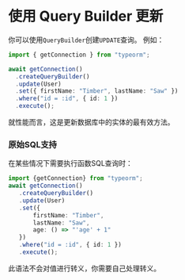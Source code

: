 # 使用 Query Builder 更新

你可以使用`QueryBuilder`创建`UPDATE`查询。
例如：

```typescript
import { getConnection } from "typeorm";

await getConnection()
  .createQueryBuilder()
  .update(User)
  .set({ firstName: "Timber", lastName: "Saw" })
  .where("id = :id", { id: 1 })
  .execute();
```

就性能而言，这是更新数据库中的实体的最有效方法。

### 原始SQL支持

 在某些情况下需要执行函数SQL查询时：


 ```typescript
import {getConnection} from "typeorm";
 await getConnection()
    .createQueryBuilder()
    .update(User)
    .set({ 
        firstName: "Timber", 
        lastName: "Saw",
        age: () => "'age' + 1"
    })
    .where("id = :id", { id: 1 })
    .execute();
```

 此语法不会对值进行转义，你需要自己处理转义。
